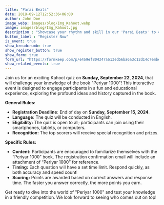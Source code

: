 ```yaml
---
title: "Parai Beats"
date: 2018-09-12T12:52:36+06:00
author: John Doe
image_webp: images/blog/Img_Kahoot.webp
image: images/blog/Img_Kahoot.jpg
description : "Showcase your rhythm and skill in our 'Parai Beats' to celebrate the vibrant heritage of Periyar!"
button_label : "Register Now"
is_event: true
show_breadcrumb: true
show_register_button: true
show_form: true
form_url: "https://formkeep.com/p/e469ef804347a613ed56ba6a3c12d14c?embedded=1"
show_related_events: true
---
```



Join us for an exciting Kahoot quiz on **Sunday, September 22, 2024**, that will challenge your knowledge of the book "Periyar 1000"! This interactive event is designed to engage participants in a fun and educational experience, exploring the profound ideas and history captured in the book.

**General Rules:**

- **Registration Deadline:** End of day on **Sunday, September 15, 2024**.
- **Language:** The quiz will be conducted in English.
- **Eligibility:** The quiz is open to all; participants can join using their smartphones, tablets, or computers.
- **Recognition:** The top scorers will receive special recognition and prizes.

**Specific Rules:**

- **Content:** Participants are encouraged to familiarize themselves with the “Periyar 1000” book. The registration confirmation email will include an attachment of “Periyar 1000” for reference.
- **Timing:** Each question will have a set time limit. Respond quickly, as both accuracy and speed count!
- **Scoring:** Points are awarded based on correct answers and response time. The faster you answer correctly, the more points you earn.

Get ready to dive into the world of "Periyar 1000" and test your knowledge in a friendly competition. We look forward to seeing who comes out on top!

